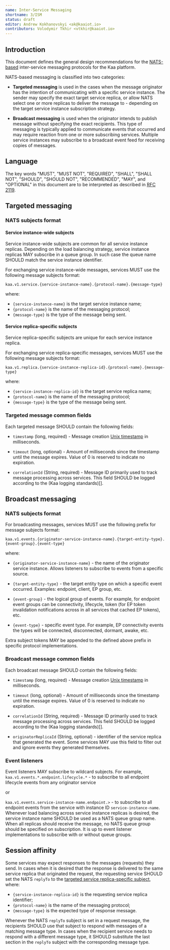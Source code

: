 ```yaml
---
name: Inter-Service Messaging
shortname: 3/ISM
status: draft
editor: Andrew Kokhanovskyi <ak@kaaiot.io>
contributors: Volodymir Tkhir <vtkhir@kaaiot.io>
---
```


<!-- toc -->


## Introduction

This document defines the general design recommendations for the [NATS-based](https://nats.io/) inter-service messaging protocols for the Kaa platform.

NATS-based messaging is classified into two categories:

- **Targeted messaging** is used in the cases when the message originator has the intention of communicating with a specific service instance.
The sender may specify the exact target service replica, or allow NATS select one or more replicas to deliver the message to - depending on the target service instance subscription strategy.

- **Broadcast messaging** is used when the originator intends to publish message without specifying the exact recipients.
This type of messaging is typically applied to communicate events that occurred and may require reaction from one or more subscribing services.
Multiple service instances may subscribe to a broadcast event feed for receiving copies of messages.


## Language

The key words "MUST", "MUST NOT", "REQUIRED", "SHALL", "SHALL NOT", "SHOULD", "SHOULD NOT", "RECOMMENDED", "MAY", and "OPTIONAL" in this document are to be interpreted as described in [RFC 2119](https://tools.ietf.org/html/rfc2119).


## Targeted messaging

### NATS subjects format

#### Service instance-wide subjects

Service instance-wide subjects are common for all service instance replicas.
Depending on the load balancing strategy, service instance replicas MAY subscribe in a queue group.
In such case the queue name SHOULD match the service instance identifier.

For exchanging service instance-wide messages, services MUST use the following message subjects format:
```
kaa.v1.service.{service-instance-name}.{protocol-name}.{message-type}
```

where:
- `{service-instance-name}` is the target service instance name;
- `{protocol-name}` is the name of the messaging protocol;
- `{message-type}` is the type of the message being sent.


#### Service replica-specific subjects

Service replica-specific subjects are unique for each service instance replica.

For exchanging service replica-specific messages, services MUST use the following message subjects format:
```
kaa.v1.replica.{service-instance-replica-id}.{protocol-name}.{message-type}
```

where:
- `{service-instance-replica-id}` is the target service replica name;
- `{protocol-name}` is the name of the messaging protocol;
- `{message-type}` is the type of the message being sent.


### Targeted message common fields

Each targeted message SHOULD contain the following fields:

- `timestamp` (long, required) - Message creation [Unix timestamp](https://en.wikipedia.org/wiki/Unix_time) in milliseconds.

- `timeout` (long, optional) - Amount of milliseconds since the timestamp until the message expires.
Value of 0 is reserved to indicate no expiration.

- `correlationId` (String, required) - Message ID primarily used to track message processing across services.
This field SHOULD be logged according to the (Kaa logging standards)[<!--TODO-->].


## Broadcast messaging

### NATS subjects format

For broadcasting messages, services MUST use the following prefix for message subjects format:
```
kaa.v1.events.{originator-service-instance-name}.{target-entity-type}.{event-group}.{event-type}
```

where:

- `{originator-service-instance-name}` - the name of the originator service instance.
Allows listeners to subscribe to events from a specific source.

- `{target-entity-type}` - the target entity type on which a specific event occurred.
Examples: endpoint, client, EP group, etc.

- `{event-group}` - the logical group of events.
For example, for endpoint event groups can be connectivity, lifecycle, token (for EP token invalidation notifications across in all services that cached EP tokens), etc.

- `{event-type}` - specific event type.
For example, EP connectivity events the types will be connected, disconnected, dormant, awake, etc.

Extra subject tokens MAY be appended to the defined above prefix in specific protocol implementations.


### Broadcast message common fields

Each broadcast message SHOULD contain the following fields:

- `timestamp` (long, required) - Message creation [Unix timestamp](https://en.wikipedia.org/wiki/Unix_time) in milliseconds.

- `timeout` (long, optional) - Amount of milliseconds since the timestamp until the message expires.
Value of 0 is reserved to indicate no expiration.

- `correlationId` (String, required) - Message ID primarily used to track message processing across services.
This field SHOULD be logged according to the (Kaa logging standards)[<!--TODO-->].

- `originatorReplicaId` (String, optional) - identifier of the service replica that generated the event.
Some services MAY use this field to filter out and ignore events they generated themselves.


### Event listeners

Event listeners MAY subscribe to wildcard subjects.
For example, `kaa.v1.events.*.endpoint.lifecycle.*` - to subscribe to all endpoint lifecycle events from any originator service

or

`kaa.v1.events.service-instance-name.endpoint.>` - to subscribe to all endpoint events from the service with instance ID `service-instance-name`.
Whenever load balancing across service instance replicas is desired, the service instance name SHOULD be used as a NATS queue group name.
When all replicas should receive the message, no NATS queue group should be specified on subscription.
It is up to event listener implementations to subscribe with or without queue groups.


## Session affinity

Some services may expect responses to the messages (requests) they send.
In cases when it is desired that the response is delivered to the same service replica that originated the request, the requesting service SHOULD set the NATS `replyTo` to the [targeted service replica-specific subject](#service-replica-specific-subjects), where:
- `{service-instance-replica-id}` is the requesting service replica identifier;
- `{protocol-name}` is the name of the messaging protocol;
- `{message-type}` is the expected type of response message.

Whenever the NATS `replyTo` subject is set in a request message, the recipients SHOULD use that subject to respond with messages of a matching message type.
In cases when the recipient service needs to respond with a different message type, it SHOULD substitute the last section in the `replyTo` subject with the corresponding message type.
